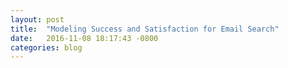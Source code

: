 ```yaml
---
layout: post
title:  "Modeling Success and Satisfaction for Email Search"
date:   2016-11-08 18:17:43 -0800
categories: blog
---
```

